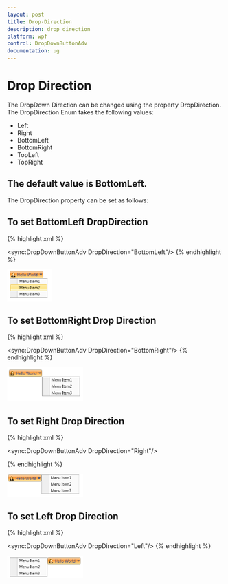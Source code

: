 ```yaml
---
layout: post
title: Drop-Direction
description: drop direction
platform: wpf
control: DropDownButtonAdv
documentation: ug
---
```


# Drop Direction

The DropDown Direction can be changed using the property DropDirection. The DropDirection Enum takes the following values: 

* Left
* Right
* BottomLeft
* BottomRight
* TopLeft
* TopRight

## The default value is BottomLeft.

The DropDirection property can be set as follows:

## To set BottomLeft DropDirection



{% highlight xml %}

<sync:DropDownButtonAdv  DropDirection="BottomLeft"/>
{% endhighlight %}


![](Drop-Direction_images/Drop-Direction_img1.png)



## To set BottomRight Drop Direction



{% highlight xml %}

<sync:DropDownButtonAdv  DropDirection="BottomRight"/>
{% endhighlight %}


![](Drop-Direction_images/Drop-Direction_img2.png)



## To set Right Drop Direction



{% highlight xml %}

<sync:DropDownButtonAdv  DropDirection="Right"/>

{% endhighlight %}


![](Drop-Direction_images/Drop-Direction_img3.png)



## To set Left Drop Direction



{% highlight xml %}

<sync:DropDownButtonAdv  DropDirection="Left"/>
{% endhighlight %}


![](Drop-Direction_images/Drop-Direction_img4.png)



